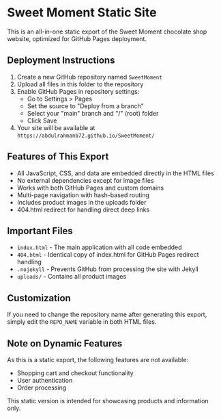 # Sweet Moment Static Site

This is an all-in-one static export of the Sweet Moment chocolate shop website, optimized for GitHub Pages deployment.

## Deployment Instructions

1. Create a new GitHub repository named `SweetMoment`
2. Upload all files in this folder to the repository
3. Enable GitHub Pages in repository settings:
   - Go to Settings > Pages
   - Set the source to "Deploy from a branch"
   - Select your "main" branch and "/" (root) folder
   - Click Save
4. Your site will be available at `https://abdulrahmanb72.github.io/SweetMoment/`

## Features of This Export

- All JavaScript, CSS, and data are embedded directly in the HTML files
- No external dependencies except for image files
- Works with both GitHub Pages and custom domains
- Multi-page navigation with hash-based routing
- Includes product images in the uploads folder
- 404.html redirect for handling direct deep links

## Important Files

- `index.html` - The main application with all code embedded
- `404.html` - Identical copy of index.html for GitHub Pages redirect handling
- `.nojekyll` - Prevents GitHub from processing the site with Jekyll
- `uploads/` - Contains all product images

## Customization

If you need to change the repository name after generating this export, simply edit the `REPO_NAME` variable in both HTML files.

## Note on Dynamic Features

As this is a static export, the following features are not available:
- Shopping cart and checkout functionality
- User authentication
- Order processing

This static version is intended for showcasing products and information only.
